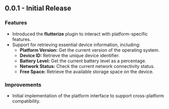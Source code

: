 ## 0.0.1 - Initial Release

### Features
- Introduced the **flutterize** plugin to interact with platform-specific features.
- Support for retrieving essential device information, including:
    - **Platform Version:** Get the current version of the operating system.
    - **Device ID:** Retrieve the unique device identifier.
    - **Battery Level:** Get the current battery level as a percentage.
    - **Network Status:** Check the current network connectivity status.
    - **Free Space:** Retrieve the available storage space on the device.

### Improvements
- Initial implementation of the platform interface to support cross-platform compatibility.